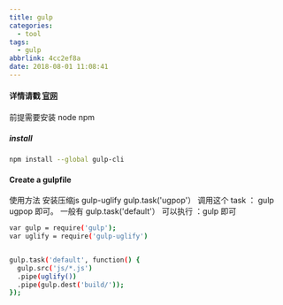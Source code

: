```yaml
---
title: gulp
categories:
  - tool
tags:
  - gulp
abbrlink: 4cc2ef8a
date: 2018-08-01 11:08:41
---
```


#### 详情请戳 [官网](https://gulpjs.com/)

前提需要安装 node npm

##### install

``` bash
npm install --global gulp-cli
```


#### Create a gulpfile
使用方法 
安装压缩js gulp-uglify
gulp.task('ugpop'） 调用这个 task ： gulp ugpop 即可。
一般有 gulp.task('default'） 可以执行 ：gulp 即可

``` bash
var gulp = require('gulp');
var uglify = require('gulp-uglify')


gulp.task('default', function() {
  gulp.src('js/*.js')
  .pipe(uglify())
  .pipe(gulp.dest('build/'));
});

```
